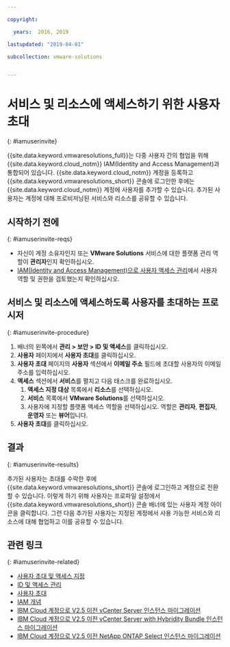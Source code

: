 ```yaml
---

copyright:

  years:  2016, 2019

lastupdated: "2019-04-01"

subcollection: vmware-solutions


---
```


# 서비스 및 리소스에 액세스하기 위한 사용자 초대
{: #iamuserinvite}

{{site.data.keyword.vmwaresolutions_full}}는 다중 사용자 간의 협업을 위해 {{site.data.keyword.cloud_notm}} IAM(Identity and Access Management)과 통합되어 있습니다. {{site.data.keyword.cloud_notm}} 계정을 등록하고 {{site.data.keyword.vmwaresolutions_short}} 콘솔에 로그인한 후에는 {{site.data.keyword.cloud_notm}} 계정에 사용자를 추가할 수 있습니다. 추가된 사용자는 계정에 대해 프로비저닝된 서비스와 리소스를 공유할 수 있습니다.

## 시작하기 전에
{: #iamuserinvite-reqs}

* 자신이 계정 소유자인지 또는 **VMware Solutions** 서비스에 대한 플랫폼 관리 역할이 **관리자**인지 확인하십시오.
* [IAM(Identity and Access Management)으로 사용자 액세스 관리](/docs/services/vmwaresolutions?topic=vmware-solutions-iam#iam)에서 사용자 역할 및 권한을 검토했는지 확인하십시오.

## 서비스 및 리소스에 액세스하도록 사용자를 초대하는 프로시저
{: #iamuserinvite-procedure}

1. 배너의 왼쪽에서 **관리 > 보안 > ID 및 액세스**를 클릭하십시오.
2. **사용자** 페이지에서 **사용자 초대**를 클릭하십시오.
3. **사용자 초대** 페이지의 **사용자** 섹션에서 **이메일 주소** 필드에 초대할 사용자의 이메일 주소를 입력하십시오.
4. **액세스** 섹션에서 **서비스**를 펼치고 다음 태스크를 완료하십시오.
   1. **액세스 지정 대상** 목록에서 **리소스**를 선택하십시오.
   2. **서비스** 목록에서 **VMware Solutions**를 선택하십시오.
   3. 사용자에 지정할 플랫폼 액세스 역할을 선택하십시오. 역할은 **관리자**, **편집자**, **운영자** 또는 **뷰어**입니다.
5. **사용자 초대**를 클릭하십시오.

## 결과
{: #iamuserinvite-results}

추가된 사용자는 초대를 수락한 후에 {{site.data.keyword.vmwaresolutions_short}} 콘솔에 로그인하고 계정으로 전환할 수 있습니다. 이렇게 하기 위해 사용자는 프로파일 설정에서 {{site.data.keyword.vmwaresolutions_short}} 콘솔 배너에 있는 사용자 계정 아이콘을 클릭합니다. 그런 다음 추가된 사용자는 지정된 계정에서 사용 가능한 서비스와 리소스에 대해 협업하고 이를 공유할 수 있습니다.

## 관련 링크
{: #iamuserinvite-related}

* [사용자 초대 및 액세스 지정](/docs/iam?topic=iam-iamuserinv)
* [ID 및 액세스 관리](/docs/iam?topic=iam-getstarted)
* [사용자 초대](/docs/iam?topic=iam-iamuserinv#iamuserinv)
* [IAM 개념](/docs/iam?topic=iam-iamoverview)
* [IBM Cloud 계정으로 V2.5 이전 vCenter Server 인스턴스 마이그레이션](/docs/services/vmwaresolutions/vcenter?topic=vmware-solutions-vc_addinstancetousraccount)
* [IBM Cloud 계정으로 V2.5 이전 vCenter Server with Hybridity Bundle 인스턴스 마이그레이션](/docs/services/vmwaresolutions/vcenter?topic=vmware-solutions-vc_hybrid_addinstancetousraccount)
* [IBM Cloud 계정으로 V2.5 이전 NetApp ONTAP Select 인스턴스 마이그레이션](/docs/services/vmwaresolutions/netapp?topic=vmware-solutions-np_addinstancetousraccount)
